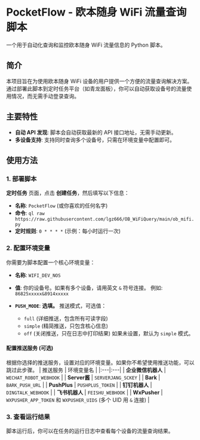 # PocketFlow - 欧本随身 WiFi 流量查询脚本

一个用于自动化查询和监控欧本随身 WiFi 流量信息的 Python 脚本。

## 简介

本项目旨在为使用欧本随身 WiFi 设备的用户提供一个方便的流量查询解决方案。通过部署此脚本到定时任务平台（如青龙面板），你可以自动获取设备号的流量使用情况，而无需手动登录查询。

## 主要特性

- **自动 API 发现**: 脚本会自动获取最新的 API 接口地址，无需手动更新。
- **多设备支持**: 支持同时查询多个设备号，只需在环境变量中配置即可。


## 使用方法

### 1. 部署脚本

 **定时任务** 页面，点击 **创建任务**，然后填写以下信息：
- **名称**: `PocketFlow` (或你喜欢的任何名字)
- **命令**: `ql raw https://raw.githubusercontent.com/lgz666/OB_WiFiQuery/main/ob_mifi.py`
- **定时规则**: `0 * * * *` (示例：每小时运行一次)

### 2. 配置环境变量

你需要为脚本配置一个核心环境变量：
- **名称**: `WIFI_DEV_NOS`
- **值**: 你的设备号。如果有多个设备，请用英文 `&` 符号连接。
  例如: `86825xxxxx&8914xxxxx`

- **`PUSH_MODE`**: **选填。** 推送模式，可选值：
  - `full` (详细推送，包含所有可读字段)
  - `simple` (精简推送，只包含核心信息)
  - `off` (关闭推送，只在日志中打印结果)
  如果未设置，默认为 `simple` 模式。


#### 配置推送服务 (可选)
根据你选择的推送服务，设置对应的环境变量。如果你不希望使用推送功能，可以跳过此步骤。
| 推送服务 | 环境变量名 |
|:---|:---|
| **企业微信机器人** | `WECHAT_ROBOT_WEBHOOK` |
| **Server酱** | `SERVERJANG_SCKEY` |
| **Bark** | `BARK_PUSH_URL` |
| **PushPlus** | `PUSHPLUS_TOKEN` |
| **钉钉机器人** | `DINGTALK_WEBHOOK` |
| **飞书机器人** | `FEISHU_WEBHOOK` |
| **WxPusher** | `WXPUSHER_APP_TOKEN` 和 `WXPUSHER_UIDS` (多个 UID 用 `&` 连接) |


### 3. 查看运行结果

脚本运行后，你可以在任务的运行日志中查看每个设备的流量查询结果。

